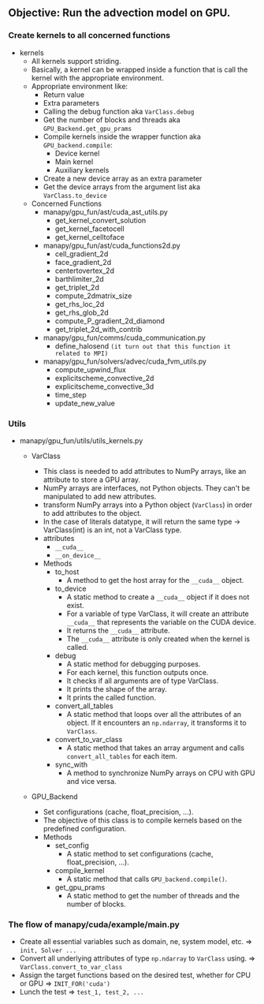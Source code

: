 ## Objective: Run the advection model on GPU.


### Create kernels to all concerned functions
- kernels
  - All kernels support striding.
  - Basically, a kernel can be wrapped inside a function that is call the kernel with the appropriate environment.
  - Appropriate environment like:
    - Return value
    - Extra parameters
    - Calling the debug function aka `VarClass.debug`
    - Get the number of blocks and threads aka `GPU_Backend.get_gpu_prams`
    - Compile kernels inside the wrapper function aka `GPU_backend.compile`:
      - Device kernel
      - Main kernel
      - Auxiliary kernels
    - Create a new device array as an extra parameter
    - Get the device arrays from the argument list aka `VarClass.to_device`
  - Concerned Functions
    - manapy/gpu_fun/ast/cuda_ast_utils.py
      - get_kernel_convert_solution
      - get_kernel_facetocell
      - get_kernel_celltoface
    - manapy/gpu_fun/ast/cuda_functions2d.py
      - cell_gradient_2d
      - face_gradient_2d
      - centertovertex_2d
      - barthlimiter_2d
      - get_triplet_2d 
      - compute_2dmatrix_size
      - get_rhs_loc_2d
      - get_rhs_glob_2d
      - compute_P_gradient_2d_diamond
      - get_triplet_2d_with_contrib
    - manapy/gpu_fun/comms/cuda_communication.py
      - define_halosend `(it turn out that this function it related to MPI)`
    - manapy/gpu_fun/solvers/advec/cuda_fvm_utils.py
      - compute_upwind_flux
      - explicitscheme_convective_2d
      - explicitscheme_convective_3d
      - time_step
      - update_new_value

### Utils
- manapy/gpu_fun/utils/utils_kernels.py
  - VarClass
    - This class is needed to add attributes to NumPy arrays, like an attribute to store a GPU array.
    - NumPy arrays are interfaces, not Python objects. They can't be manipulated to add new attributes.
    - transform NumPy arrays into a Python object (`VarClass`) in order to add attributes to the object.
    - In the case of literals datatype, it will return the same type -> VarClass(int) is an int, not a VarClass type.
    - attributes
      - `__cuda__`
      - `__on_device__`
    - Methods
      - to_host
        - A method to get the host array for the `__cuda__` object.
      - to_device
        - A static method to create a `__cuda__` object if it does not exist.
        - For a variable of type VarClass, it will create an attribute `__cuda__` that represents the variable on the CUDA device.
        - It returns the `__cuda__` attribute.
        - The `__cuda__` attribute is only created when the kernel is called.
      - debug
        - A static method for debugging purposes.
        - For each kernel, this function outputs once.
        - It checks if all arguments are of type VarClass.
        - It prints the shape of the array.
        - It prints the called function.
      - convert_all_tables
        - A static method that loops over all the attributes of an object. If it encounters an `np.ndarray`, it transforms it to `VarClass`.
      - convert_to_var_class
        - A static method that takes an array argument and calls `convert_all_tables` for each item.
      - sync_with
        - A method to synchronize NumPy arrays on CPU with GPU and vice versa.

  - GPU_Backend
    - Set configurations (cache, float_precision, ...).
    - The objective of this class is to compile kernels based on the predefined configuration.
    - Methods
      - set_config
        - A static method to set configurations (cache, float_precision, ...).
      - compile_kernel
        - A static method that calls `GPU_backend.compile()`.
      - get_gpu_prams
        - A static method to get the number of threads and the number of blocks.


### The flow of manapy/cuda/example/main.py
  - Create all essential variables such as domain, ne, system model, etc. => `init, Solver ...`
  - Convert all underlying attributes of type `np.ndarray` to `VarClass` using. => `VarClass.convert_to_var_class`
  - Assign the target functions based on the desired test, whether for CPU or GPU => `INIT_FOR('cuda')`
  - Lunch the test => `test_1, test_2, ...`

